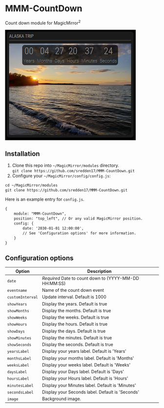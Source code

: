 # MMM-CountDown

Count down module for MagicMirror<sup>2</sup>

![Screenshot](https://github.com/sredden17/MMM-CountDown/blob/main/screenshots/screenshot01.png?raw=true)


## Installation

1. Clone this repo into `~/MagicMirror/modules` directory.<br>
  `git clone https://github.com/sredden17/MMM-CountDown.git`
2. Configure your `~/MagicMirror/config/config.js`:

```
cd ~/MagicMirror/modules
git clone https://github.com/sredden17/MMM-CountDown.git
```

Here is an example entry for `config.js`.

```
{
    module: "MMM-CountDown",
    position: "top_left", // Or any valid MagicMirror position.
    config: {
    	date: '2030-01-01 12:00:00',
        // See 'Configuration options' for more information.
    }
}
```

## Configuration options

| Option           | Description                                                |
| ---------------- | -----------------------------------------------------------|
| `date`           | *Required* Date to count down to (YYYY-MM-DD HH:MM:SS)     |
| `eventname`      | Name of the count down event                               |
| `customInterval` | Update interval. Default is 1000 													|
| `showYears`      | Display the years. Default is true                         |
| `showMonths`     | Display the months. Default is true                        |
| `showWeeks`      | Display the weeks. Default is true                         |
| `showHours`      | Display the hours. Default is true                         |
| `showDays`       | Display the days. Default is true                          |
| `showMinutes`    | Display the minutes. Default is true                       |
| `showSeconds`    | Display the seconds. Default is true                       |
| `yearsLabel`     | Display your years label. Default is 'Years'               |
| `monthsLabel`    | Display your months label. Default is 'Months'             |
| `weeksLabel`     | Display your weeks label. Default is 'Weeks'               |
| `daysLabel`      | Display your Days label. Default is 'Days'                 |
| `hoursLabel`     | Display your Hours label. Default is 'Hours'               |
| `minutesLabel`   | Display your Minutes label. Default is 'Minutes'           |
| `secondsLabel`   | Display your Seconds label. Default is 'Seconds'           |
| `image`          | Background image. 																					|

